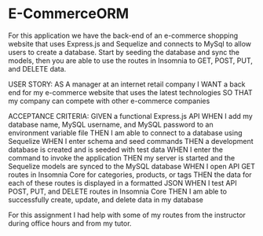 # E-CommerceORM
For this application we have the back-end of an e-commerce shopping website that uses Express.js and Sequelize and connects to MySql to allow users to create a database. Start by seeding the database and sync the models, then you are able to use the routes in Insomnia to GET, POST, PUT, and DELETE data.

USER STORY: AS A manager at an internet retail company
I WANT a back end for my e-commerce website that uses the latest technologies
SO THAT my company can compete with other e-commerce companies

ACCEPTANCE CRITERIA: GIVEN a functional Express.js API
WHEN I add my database name, MySQL username, and MySQL password to an environment variable file
THEN I am able to connect to a database using Sequelize
WHEN I enter schema and seed commands
THEN a development database is created and is seeded with test data
WHEN I enter the command to invoke the application
THEN my server is started and the Sequelize models are synced to the MySQL database
WHEN I open API GET routes in Insomnia Core for categories, products, or tags
THEN the data for each of these routes is displayed in a formatted JSON
WHEN I test API POST, PUT, and DELETE routes in Insomnia Core
THEN I am able to successfully create, update, and delete data in my database


For this assignment I had help with some of my routes from the instructor during office hours and from my tutor.